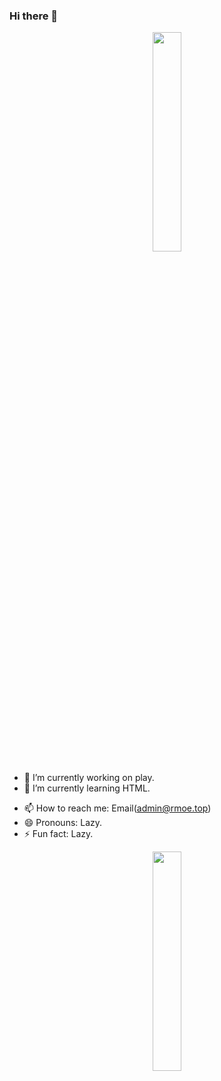 ### Hi there 👋

<p align="center">
  <img src="https://cdn.jsdelivr.net/gh/jasonkayzk/jasonkayzk@master/hello-world.gif" width="30%">
</p>

- 🔭 I’m currently working on play.
- 🌱 I’m currently learning HTML.
<!-- - 👯 I’m looking to collaborate on 
- 🤔 I’m looking for help with ...
- 💬 Ask me about ... -->
- 📫 How to reach me: Email(admin@rmoe.top)
- 😄 Pronouns: Lazy.
- ⚡ Fun fact: Lazy.


<p align="center">
  <img src="https://count.getloli.com/get/@sualiu?theme=asoul" width="30%">
</p>
